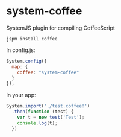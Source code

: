 # system-coffee
SystemJS plugin for compiling CoffeeScript

```
jspm install coffee
```

In config.js:

``` javascript
System.config({
  map: {
    coffee: "system-coffee"
  }
});
```

In your app:

``` javascript
System.import('./test.coffee!')
  .then(function (test) {
    var t = new test('Test');
    console.log(t);
  })
```
